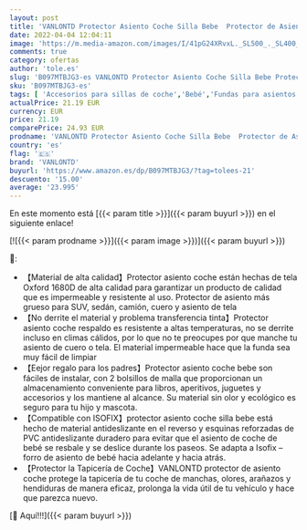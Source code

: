 ```yaml
---
layout: post
title: 'VANLONTD Protector Asiento Coche Silla Bebe  Protector de Asiento Trasero Coche Impermeable Protege la Tapicería de Manchas y Daños  Compatible Isofix  Negro 2 Piezas'
date: 2022-04-04 12:04:11
image: 'https://m.media-amazon.com/images/I/41pG24XRvxL._SL500_._SL400_.jpg'
comments: true
category: ofertas
author: 'tole.es'
slug: 'B097MTBJG3-es VANLONTD Protector Asiento Coche Silla Bebe Protector de...'
sku: 'B097MTBJG3-es'
tags: [ 'Accesorios para sillas de coche','Bebé','Fundas para asientos de coche','Sillas de coche y accesorios','bebe','isofix','vanlontd', ]
actualPrice: 21.19 EUR
currency: EUR
price: 21.19
comparePrice: 24.93 EUR
prodname: 'VANLONTD Protector Asiento Coche Silla Bebe  Protector de Asiento Trasero Coche Impermeable Protege la Tapicería de Manchas y Daños  Compatible Isofix  Negro 2 Piezas'
country: 'es'
flag: '🇪🇸'
brand: 'VANLONTD'
buyurl: 'https://www.amazon.es/dp/B097MTBJG3/?tag=tolees-21'
descuento: '15.00'
average: '23.995'
---
```


En este momento está [{{< param title >}}]({{< param buyurl >}}) en el siguiente enlace!

[![{{< param prodname >}}]({{< param image >}})]({{< param buyurl >}})

🔎:

- 【Material de alta calidad】Protector asiento coche ​están hechas de tela Oxford 1680D de alta calidad para garantizar un producto de calidad que es impermeable y resistente al uso. Protector de asiento más grueso para SUV, sedán, camión, cuero y asiento de tela
- 【No derrite el material y problema transferencia tinta】Protector asiento coche respaldo es resistente a altas temperaturas, no se derrite incluso en climas cálidos, por lo que no te preocupes por que manche tu asiento de cuero o tela. El material impermeable hace que la funda sea muy fácil de limpiar
- 【Eejor regalo para los padres】Protector asiento coche bebe ​son fáciles de instalar, con 2 bolsillos de malla que proporcionan un almacenamiento conveniente para libros, aperitivos, juguetes y accesorios y los mantiene al alcance. Su material sin olor y ecológico es seguro para tu hijo y mascota.
- 【Compatible con ISOFIX】protector asiento coche silla bebe ​está hecho de material antideslizante en el reverso y esquinas reforzadas de PVC antideslizante duradero para evitar que el asiento de coche de bebé se resbale y se deslice durante los paseos. Se adapta a Isofix – forro de asiento de bebé hacia adelante y hacia atrás.
- 【Protector la Tapicería de Coche】VANLONTD protector de asiento coche protege la tapicería de tu coche de manchas, olores, arañazos y hendiduras de manera eficaz, prolonga la vida útil de tu vehículo y hace que parezca nuevo.

[🛒 Aquí!!!]({{< param buyurl >}})
